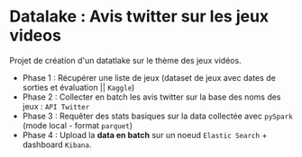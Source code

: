 # Datalake : Avis twitter sur les jeux videos 

Projet de création d'un datatlake sur le thème des jeux vidéos.<br>
* Phase 1 : Récupérer une liste de jeux (dataset de jeux avec dates de sorties et évaluation || ``Kaggle``)
* Phase 2 : Collecter en batch les avis twitter sur la base des noms des jeux : ``API Twitter`` 
* Phase 3 : Requêter des stats basiques sur la data collectée avec ``pySpark`` (mode local - format ``parquet``)
* Phase 4 : Upload la <b>data en batch</b> sur un noeud ``Elastic Search`` + dashboard ``Kibana``.  
